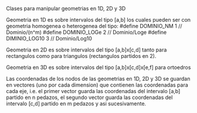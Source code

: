 Clases para manipular geometrias en 1D, 2D y 3D


Geometria en 1D es sobre intervalos del tipo [a,b] los cuales pueden ser con
geometria homogenea o heterogenea del tipo:
   #define DOMINIO_NM     1   // Dominio/(n^m) 
   #define DOMINIO_LOGe   2   // Dominio/Loge
   #define DIMINIO_LOG10  3   // Dominio/Log10

Geometria en 2D es sobre intervalos del tipo [a,b]x[c,d] tanto para rectangulos 
como para triangulos (rectangulos partidos en 2).

Geometria en 3D es sobre intervalos del tipo [a,b]x[c,d]x[e,f] para ortoedros


Las coordenadas de los nodos de las geometrias en 1D, 2D y 3D se guardan en 
vectores (uno por cada dimension) que contienen las coordenadas para cada eje,
i.e. el primer vector guarda las coordenadas del intervalo [a,b] partido en n
pedazos, el segundo vector guarda las coordenadas del intervalo [c,d] partido
en m pedazos y asi sucesivamente.

